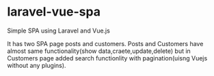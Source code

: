 # laravel-vue-spa
Simple SPA using Laravel and Vue.js 

It has two SPA page posts and customers. Posts and Customers have almost same functionality(show data,craete,update,delete) but in Customers 
page added search functionlity with pagination(uisng Vuejs without any plugins).







